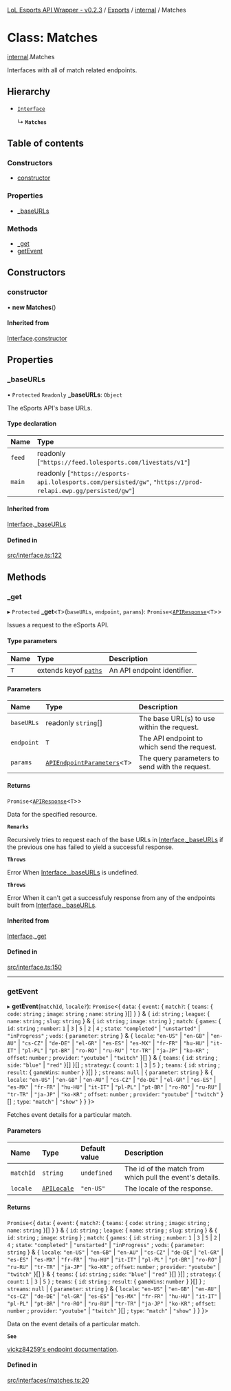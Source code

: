 [LoL Esports API Wrapper - v0.2.3](../README.md) / [Exports](../modules.md) / [internal](../modules/internal.md) / Matches

# Class: Matches

[internal](../modules/internal.md).Matches

Interfaces with all of match related endpoints.

## Hierarchy

- [`Interface`](internal.Interface.md)

  ↳ **`Matches`**

## Table of contents

### Constructors

- [constructor](internal.Matches.md#constructor)

### Properties

- [\_baseURLs](internal.Matches.md#_baseurls)

### Methods

- [\_get](internal.Matches.md#_get)
- [getEvent](internal.Matches.md#getevent)

## Constructors

### constructor

• **new Matches**()

#### Inherited from

[Interface](internal.Interface.md).[constructor](internal.Interface.md#constructor)

## Properties

### \_baseURLs

• `Protected` `Readonly` **\_baseURLs**: `Object`

The eSports API's base URLs.

#### Type declaration

| Name   | Type                                                                                                            |
| :----- | :-------------------------------------------------------------------------------------------------------------- |
| `feed` | readonly [``"https://feed.lolesports.com/livestats/v1"``]                                                       |
| `main` | readonly [``"https://esports-api.lolesports.com/persisted/gw"``, ``"https://prod-relapi.ewp.gg/persisted/gw"``] |

#### Inherited from

[Interface](internal.Interface.md).[\_baseURLs](internal.Interface.md#_baseurls)

#### Defined in

[src/interface.ts:122](https://github.com/Viriatto/lol-esports-api/blob/2b06612/src/interface.ts#L122)

## Methods

### \_get

▸ `Protected` **\_get**<`T`\>(`baseURLs`, `endpoint`, `params`): `Promise`<[`APIResponse`](../modules/internal.md#apiresponse)<`T`\>\>

Issues a request to the eSports API.

#### Type parameters

| Name | Type                                                     | Description                 |
| :--- | :------------------------------------------------------- | :-------------------------- |
| `T`  | extends keyof [`paths`](../interfaces/internal.paths.md) | An API endpoint identifier. |

#### Parameters

| Name       | Type                                                                          | Description                                    |
| :--------- | :---------------------------------------------------------------------------- | :--------------------------------------------- |
| `baseURLs` | readonly `string`[]                                                           | The base URL(s) to use within the request.     |
| `endpoint` | `T`                                                                           | The API endpoint to which send the request.    |
| `params`   | [`APIEndpointParameters`](../modules/internal.md#apiendpointparameters)<`T`\> | The query parameters to send with the request. |

#### Returns

`Promise`<[`APIResponse`](../modules/internal.md#apiresponse)<`T`\>\>

Data for the specified resource.

**`Remarks`**

Recursively tries to request each of the base URLs in [Interface.\_baseURLs](internal.Leagues.md#_baseurls) if the previous one has failed to yield a successful response.

**`Throws`**

Error
When [Interface.\_baseURLs](internal.Leagues.md#_baseurls) is undefined.

**`Throws`**

Error
When it can't get a successfuly response from any of the endpoints built from [Interface.\_baseURLs](internal.Leagues.md#_baseurls).

#### Inherited from

[Interface](internal.Interface.md).[\_get](internal.Interface.md#_get)

#### Defined in

[src/interface.ts:150](https://github.com/Viriatto/lol-esports-api/blob/2b06612/src/interface.ts#L150)

---

### getEvent

▸ **getEvent**(`matchId`, `locale?`): `Promise`<{ `data`: { `event`: { `match?`: { `teams`: { `code`: `string` ; `image`: `string` ; `name`: `string` }[] } } & { `id`: `string` ; `league`: { `name`: `string` ; `slug`: `string` } & { `id`: `string` ; `image`: `string` } ; `match`: { `games`: { `id`: `string` ; `number`: `1` \| `3` \| `5` \| `2` \| `4` ; `state`: `"completed"` \| `"unstarted"` \| `"inProgress"` ; `vods`: { `parameter`: `string` } & { `locale`: `"en-US"` \| `"en-GB"` \| `"en-AU"` \| `"cs-CZ"` \| `"de-DE"` \| `"el-GR"` \| `"es-ES"` \| `"es-MX"` \| `"fr-FR"` \| `"hu-HU"` \| `"it-IT"` \| `"pl-PL"` \| `"pt-BR"` \| `"ro-RO"` \| `"ru-RU"` \| `"tr-TR"` \| `"ja-JP"` \| `"ko-KR"` ; `offset`: `number` ; `provider`: `"youtube"` \| `"twitch"` }[] } & { `teams`: { `id`: `string` ; `side`: `"blue"` \| `"red"` }[] }[] ; `strategy`: { `count`: `1` \| `3` \| `5` } ; `teams`: { `id`: `string` ; `result`: { `gameWins`: `number` } }[] } ; `streams`: `null` \| { `parameter`: `string` } & { `locale`: `"en-US"` \| `"en-GB"` \| `"en-AU"` \| `"cs-CZ"` \| `"de-DE"` \| `"el-GR"` \| `"es-ES"` \| `"es-MX"` \| `"fr-FR"` \| `"hu-HU"` \| `"it-IT"` \| `"pl-PL"` \| `"pt-BR"` \| `"ro-RO"` \| `"ru-RU"` \| `"tr-TR"` \| `"ja-JP"` \| `"ko-KR"` ; `offset`: `number` ; `provider`: `"youtube"` \| `"twitch"` }[] ; `type`: `"match"` \| `"show"` } } }\>

Fetches event details for a particular match.

#### Parameters

| Name      | Type                                            | Default value | Description                                              |
| :-------- | :---------------------------------------------- | :------------ | :------------------------------------------------------- |
| `matchId` | `string`                                        | `undefined`   | The id of the match from which pull the event's details. |
| `locale`  | [`APILocale`](../modules/internal.md#apilocale) | `"en-US"`     | The locale of the response.                              |

#### Returns

`Promise`<{ `data`: { `event`: { `match?`: { `teams`: { `code`: `string` ; `image`: `string` ; `name`: `string` }[] } } & { `id`: `string` ; `league`: { `name`: `string` ; `slug`: `string` } & { `id`: `string` ; `image`: `string` } ; `match`: { `games`: { `id`: `string` ; `number`: `1` \| `3` \| `5` \| `2` \| `4` ; `state`: `"completed"` \| `"unstarted"` \| `"inProgress"` ; `vods`: { `parameter`: `string` } & { `locale`: `"en-US"` \| `"en-GB"` \| `"en-AU"` \| `"cs-CZ"` \| `"de-DE"` \| `"el-GR"` \| `"es-ES"` \| `"es-MX"` \| `"fr-FR"` \| `"hu-HU"` \| `"it-IT"` \| `"pl-PL"` \| `"pt-BR"` \| `"ro-RO"` \| `"ru-RU"` \| `"tr-TR"` \| `"ja-JP"` \| `"ko-KR"` ; `offset`: `number` ; `provider`: `"youtube"` \| `"twitch"` }[] } & { `teams`: { `id`: `string` ; `side`: `"blue"` \| `"red"` }[] }[] ; `strategy`: { `count`: `1` \| `3` \| `5` } ; `teams`: { `id`: `string` ; `result`: { `gameWins`: `number` } }[] } ; `streams`: `null` \| { `parameter`: `string` } & { `locale`: `"en-US"` \| `"en-GB"` \| `"en-AU"` \| `"cs-CZ"` \| `"de-DE"` \| `"el-GR"` \| `"es-ES"` \| `"es-MX"` \| `"fr-FR"` \| `"hu-HU"` \| `"it-IT"` \| `"pl-PL"` \| `"pt-BR"` \| `"ro-RO"` \| `"ru-RU"` \| `"tr-TR"` \| `"ja-JP"` \| `"ko-KR"` ; `offset`: `number` ; `provider`: `"youtube"` \| `"twitch"` }[] ; `type`: `"match"` \| `"show"` } } }\>

Data on the event details of a particular match.

**`See`**

[vickz84259's endpoint documentation](https://vickz84259.github.io/lolesports-api-docs/#operation/getGames).

#### Defined in

[src/interfaces/matches.ts:20](https://github.com/Viriatto/lol-esports-api/blob/2b06612/src/interfaces/matches.ts#L20)
